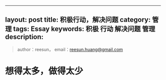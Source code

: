 
---
layout: post
title: 积极行动，解决问题
category: 管理
tags: Essay
keywords: 积极 行动 解决问题 管理
description: 
---

> author：reesun， email：<reesun.huang@gmail.com>
# 想得太多，做得太少